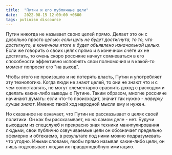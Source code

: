 ```yaml
---
title:  "Путин и его публичные цели"
date:   2022-08-15 12:00:00 +0600
tags: putinism discourse
---
```

Путин никогда не называет своих целей прямо. Делает это он с довольно просто целью: _если цель не будет достигнута, то то, что достигнуто, в конечном итоге и будет объявлено изначальной целью_. Если же говорить о своих целях прямо и в конечном счёте их не достигать, то очень скоро россияне начнут сомневаться в его способности эффективно исполнять свои полномочия и в какой-то момент попросят его "на выход".

Чтобы этого не произошло и не потерять власть, Путин и употребляет эту технологию. Когда люди не знают целей, то они не знают что и с чем сопоставлять, не могут элементарно сравнить доход с расходом и сделать какие-либо выводы о Путине. Таким образом, многие россияне начинают думать: если что-то происходит, значит так нужно - _наверху лучше знают_. Именно такой ход народной мысли ему и нужен.

Но сказанное не означает, что Путин не рассказывает о целях своей политики. Он как бы рассказывает, но на самом деле - нет. Будучи выходцем из спецслужб и прекрасно зная техники манипулирования людьми, свои публично озвучиваемые цели он обозначает предельно эфемерно и обтекаемо, в результате под ними можно подразумевать что угодно. Иными словами, якобы прямо называя какие-либо цели, он лишь подсовывает людям их правдоподобную имитацию.
